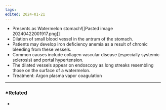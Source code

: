 ```yaml
---
tags: 
edited: 2024-01-21
---
```

- Presents as Watermelon stomach![[Pasted image 20240422001917.png]]
- Dilation of small blood vessel in the antrum of the stomach. 
- Patients may develop iron deficiency anemia as a result of chronic bleeding from these vessels. 
- Common causes include collagen vascular disease (especially systemic sclerosis) and portal hypertension. 
- The dilated vessels appear on endoscopy as long streaks resembling those on the surface of a watermelon.
- Treatment: Argon plasma vapor coagulation

---
### *Related
- 